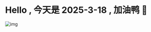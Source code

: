 
# Hello , 今天是 2025-3-18 , 加油鸭 🤭

![img](https://v1.jinrishici.com/all.svg?font-size=18&spacing=4)


